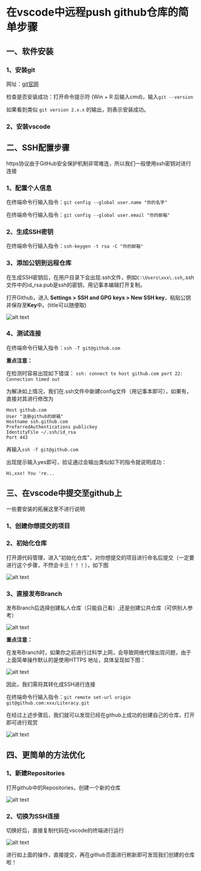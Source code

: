 # 在vscode中远程push github仓库的简单步骤

## 一、软件安装

### 1、安装git

网址：[git官网](https://git-scm.com/)

检查是否安装成功：打开命令提示符 (Win + R 后输入cmd)，输入`git --version`

如果看到类似 `git version 2.x.x` 的输出，则表示安装成功。

### 2、安装vscode

## 二、SSH配置步骤

https协议由于GitHub安全保护机制非常难连，所以我们一般使用ssh密钥对进行连接

### 1、配置个人信息

在终端命令行输入指令：`git config --global user.name "你的名字"`

在终端命令行输入指令：`git config --global user.email "你的邮箱"`

### 2、生成SSH密钥

在终端命令行输入指令：`ssh-keygen -t rsa -C "你的邮箱"`

### 3、添加公钥到远程仓库

在生成SSH密钥后，在用户目录下会出现.ssh文件，例如`C:\Users\xxx\.ssh`,.ssh文件中的id_rsa.pub是ssh的密钥，用记事本编辑打开复制。

打开Github，进⼊ **Settings > SSH and GPG keys > New SSH key**，粘贴公钥并保存至**Key**中。(title可以随便取)

![alt text](./image_git_usage/image.png)

### 4、测试连接

在终端命令行输入指令：`ssh -T git@github.com`

**重点注意：**

在检测时容易出现如下错误：
`ssh: connect to host github.com port 22: Connection timed out`

为解决如上情况，我们在.ssh文件中新建config文件（用记事本即可），如果有，直接对其进行修改为

    Host github.com 
    User "注册github的邮箱"
    Hostname ssh.github.com 
    PreferredAuthentications publickey 
    IdentityFile ~/.ssh/id_rsa 
    Port 443

再输入`ssh -T git@github.com`

出现提示输入yes即可，验证通过会输出类似如下的指令就说明成功：

`Hi,xxx! You 're...`

## 三、在vscode中提交至github上

一些要安装的拓展这里不进行说明

### 1、创建你想提交的项目

### 2、初始化仓库

打开源代码管理，进入"初始化仓库"，对你想提交的项目进行命名后提交（一定要进行这个步骤，不然会卡亖！！！），如下图

![alt text](./image_git_usage/image-2.png)

### 3、直接发布Branch

发布Branch后选择创建私人仓库（只能自己看）,还是创建公共仓库（可供别人参考）

![alt text](./image_git_usage/image-3.png)

**重点注意：**

在发布Branch时，如果你之前进行过科学上网，会导致网络代理出现问题，由于上面简单操作默认的是使用HTTPS 地址，具体呈现如下图：

![alt text](./image_git_usage/image-4.png)

因此，我们需将其转化成SSH进行连接

在终端命令行输入指令：`git remote set-url origin git@github.com:xxx/Literacy.git`

在经过上述步骤后，我们就可以发现已经在github上成功的创建自己的仓库，打开即可进行观赏

![alt text](./image_git_usage/image-5.png)

## 四、更简单的方法优化

### 1、新建Repositories

打开github中的Repositories，创建一个新的仓库

![alt text](./image_git_usage/image-6.png)

### 2、切换为SSH连接

切换好后，直接复制代码在vscode的终端进行运行

![alt text](./image_git_usage/image-7.png)


进行如上面的操作，直接提交，再在github页面进行刷新即可发现我们创建的仓库啦！
